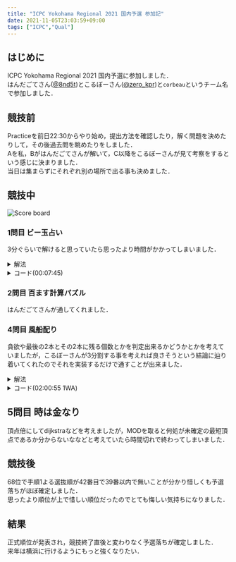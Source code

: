 ```yaml
---
title: "ICPC Yokohama Regional 2021 国内予選 参加記"
date: 2021-11-05T23:03:59+09:00
tags: ["ICPC","Qual"]
---
```

## はじめに

ICPC Yokohama Regional 2021 国内予選に参加しました．  
はんだごてさん([@8nd5t](https://twitter.com/8nd5t))とこるぼーさん([@zero_kpr](https://twitter.com/zero_kpr))と`corbeau`というチーム名で参加しました．

## 競技前

Practiceを前日22:30からやり始め，提出方法を確認したり，解く問題を決めたりして，その後過去問を眺めたりをしました．  
Aを私，Bがはんだごてさんが解いて，C以降をこるぼーさんが見て考察をするという感じに決まりました．  
当日は集まらずにそれぞれ別の場所で出る事も決めました．

## 競技中

![Score board](scoreboard.jpg)

### 1問目 ビー玉占い

3分ぐらいで解けると思っていたら思ったより時間がかかってしまいました．

<details><summary>解法</summary>
制約が小さいので指示通りにシミュレーションをします．
</details>

<details><summary>コード(00:07:45)</summary>

```cpp
#include <bits/stdc++.h>

using namespace std;
using i64 = long long;
#define endl "\n"

int main()
{
    while (true)
    {
        vector<i64> a(4);
        cin >> a[0] >> a[1] >> a[2] >> a[3];
        if (*max_element(a.begin(), a.end()) == 0)
        {
            break;
        }
        while (accumulate(a.begin(), a.end(), 0) - *max_element(a.begin(), a.end()) != 0)
        {
            sort(a.begin(), a.end(), [](auto const &l, auto const &r)
                 { return (l == 0 ? 1e9 : l) < (r == 0 ? 1e9 : r); });
            for (i64 i = 1; i < 4; i++)
            {
                if (a[i] != 0)
                {
                    a[i] -= a[0];
                }
            }
        }
        cout << *max_element(a.begin(), a.end()) << endl;
    }
    return 0;
}
```

</details>


### 2問目 百ます計算パズル

はんだごてさんが通してくれました．

### 4問目 風船配り

貪欲や最後の2本とその2本に残る個数とかを判定出来るかどうかとかを考えていましたが，こるぼーさんが3分割する事を考えれば良さそうという結論に辿り着いてくれたのでそれを実装するだけで通すことが出来ました．

<details><summary>解法</summary>

dp[i][j][k]:=i番目の柱を見ているとき，グループ1にj個の風船，グループ2にk個の風船が有る時のグループ3の風船の数(有り得ない場合-1)でdpをします．  
j,kは高々2500個の風船を3つに分けて最小のグループを最大化するため，最大でも900程度になります．  
(当日はこれに気がついておらず最大2500程度でループを回したため実行時間が若干かかりました．)
</details>

<details><summary>コード(02:00:55 1WA)</summary>

```cpp
#include <bits/stdc++.h>

using namespace std;
using i64 = long long;
#define endl "\n"

int main()
{
    while (true)
    {
        i64 n;
        cin >> n;
        if (n == 0)
        {
            break;
        }
        vector<i64> b(n);
        for (i64 i = 0; i < n; i++)
        {
            cin >> b[i];
        }
        vector<vector<vector<i64>>> dp(n + 1, vector<vector<i64>>(2551, vector<i64>(2551, -1)));
        dp[0][0][0] = 0;
        for (i64 i = 0; i < n; i++)
        {
            for (i64 j = 0; j <= 2500; j++)
            {
                for (i64 k = 0; k <= 2500; k++)
                {
                    if (dp[i][j][k] == -1)
                    {
                        continue;
                    }
                    dp[i + 1][j + b[i]][k] = dp[i][j][k];
                    dp[i + 1][j][k + b[i]] = dp[i][j][k];
                    dp[i + 1][j][k] = dp[i][j][k] + b[i];
                }
            }
        }
        i64 ans = 0;
        for (i64 j = 0; j <= 2550; j++)
        {
            for (i64 k = 0; k <= 2550; k++)
            {
                ans = max(ans, min({j, k, dp[n][j][k]}));
            }
        }
        cout << ans << endl;
    }
    return 0;
}
```

</details>

## 5問目 時は金なり

頂点倍にしてdijkstraなどを考えましたが，MODを取ると何処が未確定の最短頂点であるか分からないななどと考えていたら時間切れで終わってしまいました．

## 競技後

68位で手順1よる選抜順が42番目で39番以内で無いことが分かり惜しくも予選落ちがほぼ確定しました．  
思ったより順位が上で惜しい順位だったのでとても悔しい気持ちになりました．

## 結果

正式順位が発表され，競技終了直後と変わりなく予選落ちが確定しました．  
来年は横浜に行けるようにもっと強くなりたい．
